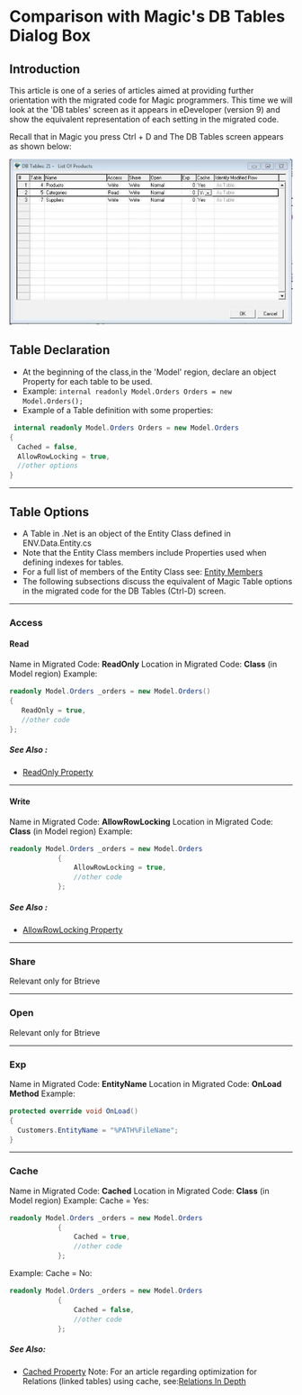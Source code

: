# Comparison with Magic's DB Tables Dialog Box

## Introduction
This article is one of a series of articles aimed at providing further orientation with the migrated code for Magic programmers. This time we will look at the 'DB tables' screen as it appears in eDeveloper (version 9) and show the equivalent representation of each setting in the migrated code.

Recall that in Magic you press Ctrl + D and The DB Tables screen appears as shown below:

![](dbtables2.jpg)

## Table Declaration
* At the beginning of the class,in the 'Model' region, declare an object Property for each table to be used.
* Example: ``` internal readonly Model.Orders Orders = new Model.Orders(); ```
* Example of a Table definition with some properties:
```csharp
 internal readonly Model.Orders Orders = new Model.Orders
{
  Cached = false,
  AllowRowLocking = true,
  //other options
}
```
---

## Table Options
* A Table in .Net is an object of the Entity Class defined in ENV.Data.Entity.cs
* Note that the Entity Class members include Properties used when defining indexes for tables.
* For a full list of members of the Entity Class see: [Entity Members](http://www.fireflymigration.com/reference/html/AllMembers_T_Firefly_Box_Data_Entity.htm)
* The following subsections discuss the equivalent of Magic Table options in the migrated code for the DB Tables (Ctrl-D) screen.

---

### Access

#### Read

Name in Migrated Code: **ReadOnly**
Location in Migrated Code: **Class** (in Model region)
Example:
```csharp
readonly Model.Orders _orders = new Model.Orders()
{
   ReadOnly = true,
   //other code
};
```
##### See Also :
* [ReadOnly Property](http://www.fireflymigration.com/reference/html/P_Firefly_Box_Data_Entity_ReadOnly.htm) 

---

#### Write

Name in Migrated Code: **AllowRowLocking**
Location in Migrated Code: **Class** (in Model region)
Example:
```csharp
readonly Model.Orders _orders = new Model.Orders
            {
            	AllowRowLocking = true,
                //other code
            };
```     

##### See Also :
* [AllowRowLocking Property](http://www.fireflymigration.com/reference/html/P_Firefly_Box_Data_Entity_AllowRowLocking.htm) 

---
    
### Share

Relevant only for Btrieve

---

### Open

Relevant only for Btrieve

---

### Exp

Name in Migrated Code: **EntityName**
Location in Migrated Code: **OnLoad Method**
Example:
```csharp
protected override void OnLoad()
{
  Customers.EntityName = "%PATH%FileName";
}
```
---

### Cache

Name in Migrated Code: **Cached**
Location in Migrated Code: **Class** (in Model region)
Example: Cache = Yes:
```csharp
readonly Model.Orders _orders = new Model.Orders
            {
            	Cached = true,
                //other code
            };
```
Example: Cache = No:
```csharp
readonly Model.Orders _orders = new Model.Orders
            {
            	Cached = false,
                //other code
            };
```

##### See Also:
* [Cached Property](http://www.fireflymigration.com/reference/html/P_Firefly_Box_Data_Entity_Cached.htm)
Note: For an article regarding optimization for Relations (linked tables) using cache, see:[Relations In Depth](http://www.fireflymigration.com/doc/doku.php/articles/relations_in_depth)